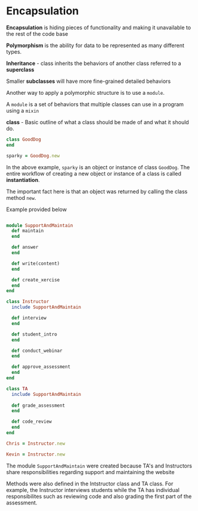 <h1>Encapsulation</h1>

**Encapsulation** is hiding pieces of functionality and making it unavailable to the rest of the code base

**Polymorphism** is the ability for data to be represented as many different types.

**Inheritance** - class inherits the behaviors of another class referred to a **superclass**

Smaller **subclasses** will have more fine-grained detailed behaviors

Another way to apply a polymorphic structure is to use a `module`.

A `module` is a set of behaviors that multiple classes can use in a program using a `mixin`

**class** - Basic outline of what a class should be made of and what it should do.

```Ruby
class GoodDog
end

sparky = GoodDog.new
```

In the above example, `sparky` is an object or instance of class `GoodDog`.  The entire workflow of creating a new object or instance of a class is called **instantiation**.  

The important fact here is that an object was returned by calling the class method `new`.

Example provided below

```Ruby

module SupportAndMaintain
  def maintain
  end

  def answer
  end

  def write(content)
  end

  def create_xercise
  end
end

class Instructor
  include SupportAndMaintain	

  def interview
  end

  def student_intro
  end

  def conduct_webinar
  end

  def approve_assessment
  end
end

class TA
  include SupportAndMaintain
	
  def grade_assessment
  end

  def code_review
  end
end

Chris = Instructor.new

Kevin = Instructor.new
```

The module `SupportAndMaintain` were created because TA's and Instructors 
share responsibilities regarding support
and maintaining the website

Methods were also defined in the Intstructor class and TA class.  For example, the Instructor interviews students
while the TA has individual responsibilites such as reviewing code and also grading the first part of the assessment.
